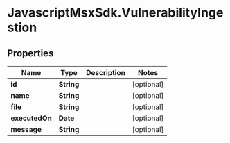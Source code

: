 # JavascriptMsxSdk.VulnerabilityIngestion

## Properties

Name | Type | Description | Notes
------------ | ------------- | ------------- | -------------
**id** | **String** |  | [optional] 
**name** | **String** |  | [optional] 
**file** | **String** |  | [optional] 
**executedOn** | **Date** |  | [optional] 
**message** | **String** |  | [optional] 


